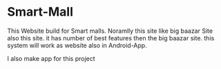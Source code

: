 # Smart-Mall
This Website build for Smart malls.
Noramlly this site like big baazar Site also this site.
it has number of best features then the big baazar site.
this system will work as website also in Android-App.



I also make app for this project

